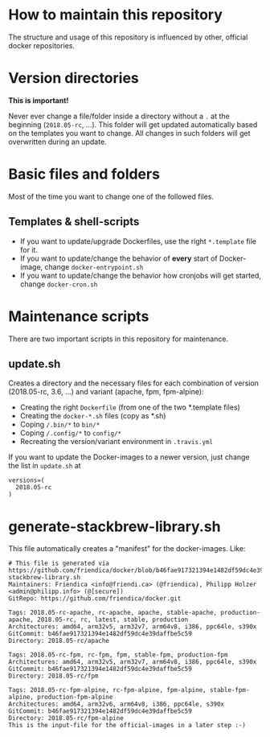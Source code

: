 # How to maintain this repository

The structure and usage of this repository is influenced by other, official docker repositories.

# Version directories

**This is important!**

Never ever change a file/folder inside a directory without a `.` at the beginning (`2018.05-rc`, ...).
This folder will get updated automatically based on the templates you want to change.
All changes in such folders will get overwritten during an update.

# Basic files and folders

Most of the time you want to change one of the followed files. 

## Templates & shell-scripts
 
- If you want to update/upgrade Dockerfiles, use the right `*.template` file for it.
- If you want to update/change the behavior of **every** start of Docker-image, change `docker-entrypoint.sh`
- If you want to update/change the behavior how cronjobs will get started, change `docker-cron.sh` 

# Maintenance scripts

There are two important scripts in this repository for maintenance.

## update.sh
   
Creates a directory and the necessary files for each combination of version (2018.05-rc, 3.6, ...) and variant (apache, fpm, fpm-alpine):

- Creating the right `Dockerfile` (from one of the two *.template files)
- Creating the `docker-*.sh` files (copy as *.sh)
- Coping `/.bin/*` to `bin/*`
- Coping `/.config/*` to `config/*`
- Recreating the version/variant environment in `.travis.yml` 
   
If you want to update the Docker-images to a newer version, just change the list in `update.sh` at
```shell
versions=(
  2018.05-rc
)
```
   
# generate-stackbrew-library.sh
   
This file automatically creates a "manifest" for the docker-images.
Like:

```console   
# This file is generated via https://github.com/friendica/docker/blob/b46fae917321394e1482df59dc4e39daffbe5c59/generate-stackbrew-library.sh
Maintainers: Friendica <info@friendi.ca> (@friendica), Philipp Holzer <admin@philipp.info> (@[secure])
GitRepo: https://github.com/friendica/docker.git

Tags: 2018.05-rc-apache, rc-apache, apache, stable-apache, production-apache, 2018.05-rc, rc, latest, stable, production
Architectures: amd64, arm32v5, arm32v7, arm64v8, i386, ppc64le, s390x
GitCommit: b46fae917321394e1482df59dc4e39daffbe5c59
Directory: 2018.05-rc/apache

Tags: 2018.05-rc-fpm, rc-fpm, fpm, stable-fpm, production-fpm
Architectures: amd64, arm32v5, arm32v7, arm64v8, i386, ppc64le, s390x
GitCommit: b46fae917321394e1482df59dc4e39daffbe5c59
Directory: 2018.05-rc/fpm

Tags: 2018.05-rc-fpm-alpine, rc-fpm-alpine, fpm-alpine, stable-fpm-alpine, production-fpm-alpine
Architectures: amd64, arm32v6, arm64v8, i386, ppc64le, s390x
GitCommit: b46fae917321394e1482df59dc4e39daffbe5c59
Directory: 2018.05-rc/fpm-alpine
This is the input-file for the official-images in a later step :-)
```